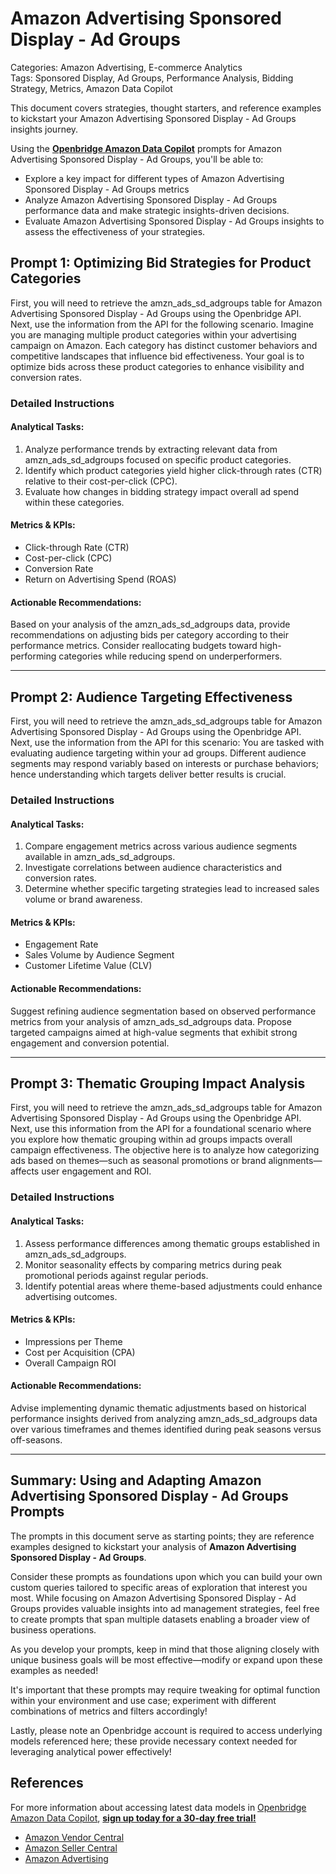 # Amazon Advertising Sponsored Display - Ad Groups

Categories: Amazon Advertising, E-commerce Analytics  
Tags: Sponsored Display, Ad Groups, Performance Analysis, Bidding Strategy, Metrics, Amazon Data Copilot  

This document covers strategies, thought starters, and reference examples to kickstart your Amazon Advertising Sponsored Display - Ad Groups insights journey.

Using the <a href="https://chatgpt.com/g/g-Sg4qP7r3v-openbridge-data-copilot" target="_blank"><strong>Openbridge Amazon Data Copilot</strong></a> prompts for Amazon Advertising Sponsored Display - Ad Groups, you'll be able to:

- Explore a key impact for different types of Amazon Advertising Sponsored Display - Ad Groups metrics
- Analyze Amazon Advertising Sponsored Display - Ad Groups performance data and make strategic insights-driven decisions.
- Evaluate Amazon Advertising Sponsored Display - Ad Groups insights to assess the effectiveness of your strategies.

## Prompt 1: Optimizing Bid Strategies for Product Categories

First, you will need to retrieve the amzn_ads_sd_adgroups table for Amazon Advertising Sponsored Display - Ad Groups using the Openbridge API. Next, use the information from the API for the following scenario. Imagine you are managing multiple product categories within your advertising campaign on Amazon. Each category has distinct customer behaviors and competitive landscapes that influence bid effectiveness. Your goal is to optimize bids across these product categories to enhance visibility and conversion rates.

### Detailed Instructions

#### Analytical Tasks:
1. Analyze performance trends by extracting relevant data from amzn_ads_sd_adgroups focused on specific product categories.
2. Identify which product categories yield higher click-through rates (CTR) relative to their cost-per-click (CPC).
3. Evaluate how changes in bidding strategy impact overall ad spend within these categories.

#### Metrics & KPIs:
- Click-through Rate (CTR)
- Cost-per-click (CPC)
- Conversion Rate
- Return on Advertising Spend (ROAS)

#### Actionable Recommendations:
Based on your analysis of the amzn_ads_sd_adgroups data, provide recommendations on adjusting bids per category according to their performance metrics. Consider reallocating budgets toward high-performing categories while reducing spend on underperformers.

---

## Prompt 2: Audience Targeting Effectiveness

First, you will need to retrieve the amzn_ads_sd_adgroups table for Amazon Advertising Sponsored Display - Ad Groups using the Openbridge API. Next, use the information from the API for this scenario: You are tasked with evaluating audience targeting within your ad groups. Different audience segments may respond variably based on interests or purchase behaviors; hence understanding which targets deliver better results is crucial.

### Detailed Instructions

#### Analytical Tasks:
1. Compare engagement metrics across various audience segments available in amzn_ads_sd_adgroups.
2. Investigate correlations between audience characteristics and conversion rates.
3. Determine whether specific targeting strategies lead to increased sales volume or brand awareness.

#### Metrics & KPIs:
- Engagement Rate
- Sales Volume by Audience Segment
- Customer Lifetime Value (CLV)

#### Actionable Recommendations:
Suggest refining audience segmentation based on observed performance metrics from your analysis of amzn_ads_sd_adgroups data. Propose targeted campaigns aimed at high-value segments that exhibit strong engagement and conversion potential.

---

## Prompt 3: Thematic Grouping Impact Analysis

First, you will need to retrieve the amzn_ads_sd_adgroups table for Amazon Advertising Sponsored Display - Ad Groups using the Openbridge API. Next, use this information from the API for a foundational scenario where you explore how thematic grouping within ad groups impacts overall campaign effectiveness. The objective here is to analyze how categorizing ads based on themes—such as seasonal promotions or brand alignments—affects user engagement and ROI.

### Detailed Instructions

#### Analytical Tasks:
1. Assess performance differences among thematic groups established in amzn_ads_sd_adgroups.
2. Monitor seasonality effects by comparing metrics during peak promotional periods against regular periods.
3. Identify potential areas where theme-based adjustments could enhance advertising outcomes.

#### Metrics & KPIs:
- Impressions per Theme
- Cost per Acquisition (CPA)
- Overall Campaign ROI

#### Actionable Recommendations:
Advise implementing dynamic thematic adjustments based on historical performance insights derived from analyzing amzn_ads_sd_adgroups data over various timeframes and themes identified during peak seasons versus off-seasons.

---

## Summary: Using and Adapting Amazon Advertising Sponsored Display - Ad Groups Prompts  
The prompts in this document serve as starting points; they are reference examples designed to kickstart your analysis of **Amazon Advertising Sponsored Display - Ad Groups**.

Consider these prompts as foundations upon which you can build your own custom queries tailored to specific areas of exploration that interest you most. While focusing on Amazon Advertising Sponsored Display - Ad Groups provides valuable insights into ad management strategies, feel free to create prompts that span multiple datasets enabling a broader view of business operations.

As you develop your prompts, keep in mind that those aligning closely with unique business goals will be most effective—modify or expand upon these examples as needed!

It's important that these prompts may require tweaking for optimal function within your environment and use case; experiment with different combinations of metrics and filters accordingly! 

Lastly, please note an Openbridge account is required to access underlying models referenced here; these provide necessary context needed for leveraging analytical power effectively!

## References   
For more information about accessing latest data models in <a href="https://chatgpt.com/g/g-Sg4qP7r3v-openbridge-data-copilot" target="_blank">Openbridge Amazon Data Copilot</a>, <a href="https://openbridge.com" target="_blank"><strong>sign up today for a 30-day free trial!</strong></a>

<ul>
<li><a href="https://www.openbridge.com/amazon-vendor-central/" target="_blank">Amazon Vendor Central</a></li>
<li><a href="https://www.openbridge.com/amazon-selling-partner/" target="_blank">Amazon Seller Central</a></li>
<li><a href="https://www.openbridge.com/amazon-advertising/" target="_blank">Amazon Advertising</a></li>
</ul>